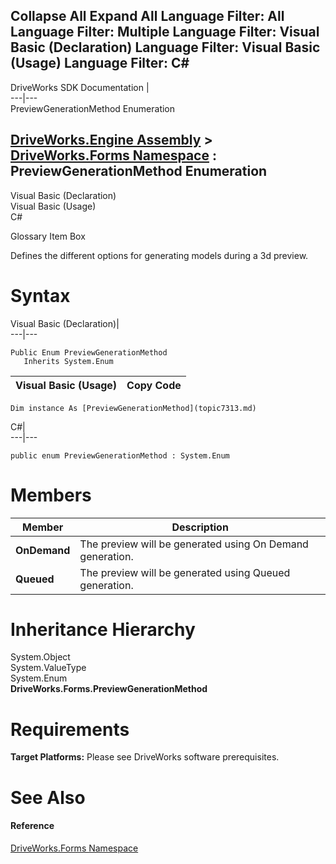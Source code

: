 Collapse All Expand All Language Filter: All  Language Filter: Multiple  Language Filter: Visual Basic (Declaration) Language Filter: Visual Basic (Usage) Language Filter: C#  
---  
DriveWorks SDK Documentation  |   
---|---  
PreviewGenerationMethod Enumeration   
  
[DriveWorks.Engine Assembly](topic2156.md) > [DriveWorks.Forms Namespace](topic7266.md) : PreviewGenerationMethod Enumeration  
---  
  
Visual Basic (Declaration)    
Visual Basic (Usage)    
C# 

Glossary Item Box

Defines the different options for generating models during a 3d preview. 

# Syntax

Visual Basic (Declaration)|   
---|---  
      
    
    Public Enum PreviewGenerationMethod 
       Inherits System.Enum  
  
Visual Basic (Usage)| Copy Code  
---|---  
      
    
    Dim instance As [PreviewGenerationMethod](topic7313.md)  
  
C#|   
---|---  
      
    
    public enum PreviewGenerationMethod : System.Enum   
  
# Members

Member| Description  
---|---  
**OnDemand**|  The preview will be generated using On Demand generation.  
**Queued**|  The preview will be generated using Queued generation.  
  
# Inheritance Hierarchy

System.Object  
System.ValueType  
System.Enum  
**DriveWorks.Forms.PreviewGenerationMethod**  


# Requirements

**Target Platforms:** Please see DriveWorks software prerequisites.

# See Also

#### Reference

[DriveWorks.Forms Namespace](topic7266.md)



